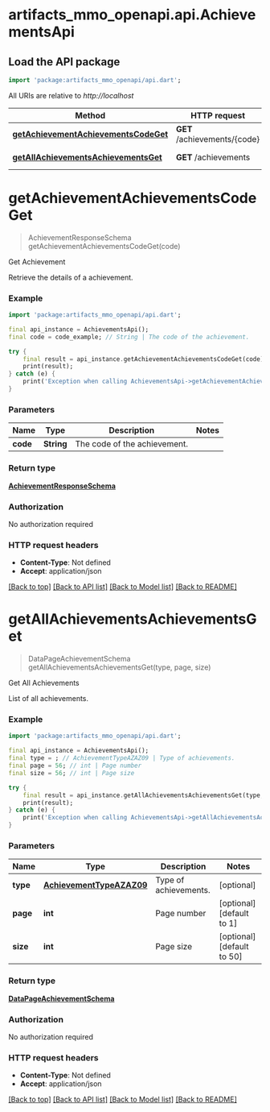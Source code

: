 # artifacts_mmo_openapi.api.AchievementsApi

## Load the API package
```dart
import 'package:artifacts_mmo_openapi/api.dart';
```

All URIs are relative to *http://localhost*

Method | HTTP request | Description
------------- | ------------- | -------------
[**getAchievementAchievementsCodeGet**](AchievementsApi.md#getachievementachievementscodeget) | **GET** /achievements/{code} | Get Achievement
[**getAllAchievementsAchievementsGet**](AchievementsApi.md#getallachievementsachievementsget) | **GET** /achievements | Get All Achievements


# **getAchievementAchievementsCodeGet**
> AchievementResponseSchema getAchievementAchievementsCodeGet(code)

Get Achievement

Retrieve the details of a achievement.

### Example
```dart
import 'package:artifacts_mmo_openapi/api.dart';

final api_instance = AchievementsApi();
final code = code_example; // String | The code of the achievement.

try {
    final result = api_instance.getAchievementAchievementsCodeGet(code);
    print(result);
} catch (e) {
    print('Exception when calling AchievementsApi->getAchievementAchievementsCodeGet: $e\n');
}
```

### Parameters

Name | Type | Description  | Notes
------------- | ------------- | ------------- | -------------
 **code** | **String**| The code of the achievement. | 

### Return type

[**AchievementResponseSchema**](AchievementResponseSchema.md)

### Authorization

No authorization required

### HTTP request headers

 - **Content-Type**: Not defined
 - **Accept**: application/json

[[Back to top]](#) [[Back to API list]](../README.md#documentation-for-api-endpoints) [[Back to Model list]](../README.md#documentation-for-models) [[Back to README]](../README.md)

# **getAllAchievementsAchievementsGet**
> DataPageAchievementSchema getAllAchievementsAchievementsGet(type, page, size)

Get All Achievements

List of all achievements.

### Example
```dart
import 'package:artifacts_mmo_openapi/api.dart';

final api_instance = AchievementsApi();
final type = ; // AchievementTypeAZAZ09 | Type of achievements.
final page = 56; // int | Page number
final size = 56; // int | Page size

try {
    final result = api_instance.getAllAchievementsAchievementsGet(type, page, size);
    print(result);
} catch (e) {
    print('Exception when calling AchievementsApi->getAllAchievementsAchievementsGet: $e\n');
}
```

### Parameters

Name | Type | Description  | Notes
------------- | ------------- | ------------- | -------------
 **type** | [**AchievementTypeAZAZ09**](.md)| Type of achievements. | [optional] 
 **page** | **int**| Page number | [optional] [default to 1]
 **size** | **int**| Page size | [optional] [default to 50]

### Return type

[**DataPageAchievementSchema**](DataPageAchievementSchema.md)

### Authorization

No authorization required

### HTTP request headers

 - **Content-Type**: Not defined
 - **Accept**: application/json

[[Back to top]](#) [[Back to API list]](../README.md#documentation-for-api-endpoints) [[Back to Model list]](../README.md#documentation-for-models) [[Back to README]](../README.md)

